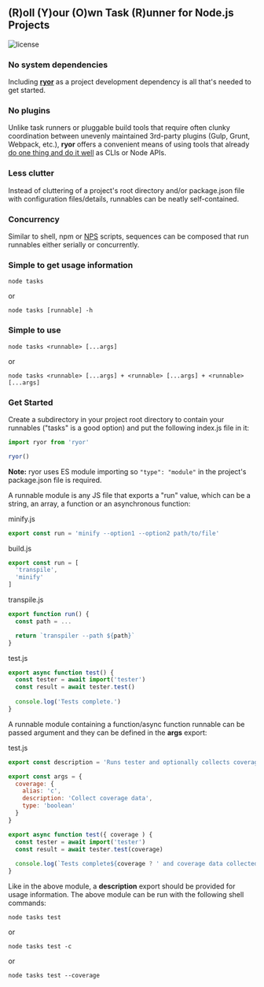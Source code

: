 ## (R)oll (Y)our (O)wn Task (R)unner for Node.js Projects

![license](https://img.shields.io/badge/License-MIT-green.svg)

### No system dependencies

Including **[ryor](https://www.npmjs.com/package/ryor)** as a project development dependency is all that's needed to get started.

### No plugins

Unlike task runners or pluggable build tools that require often clunky coordination between unevenly maintained 3rd-party plugins (Gulp, Grunt, Webpack, etc.), **ryor** offers a convenient means of using tools that already [do one thing and do it well](https://en.wikipedia.org/wiki/Unix_philosophy) as CLIs or Node APIs.

### Less clutter

Instead of cluttering of a project's root directory and/or package.json file with configuration files/details, runnables can be neatly self-contained.

### Concurrency

Similar to shell, npm or [NPS](https://www.npmjs.com/package/nps) scripts, sequences can be composed that run runnables either serially or concurrently.

### Simple to get usage information

```node tasks```

or

```node tasks [runnable] -h```

### Simple to use

```node tasks <runnable> [...args]```

or

```node tasks <runnable> [...args] + <runnable> [...args] + <runnable> [...args]```

### Get Started

Create a subdirectory in your project root directory to contain your runnables ("tasks" is a good option) and put the following index.js file in it:

```js
import ryor from 'ryor'

ryor()
```

**Note:** ryor uses ES module importing so ```"type": "module"``` in the project's package.json file is required.

A runnable module is any JS file that exports a "run" value, which can be a string, an array, a function or an asynchronous function:

minify.js
```js
export const run = 'minify --option1 --option2 path/to/file'
```

build.js
```js
export const run = [
  'transpile',
  'minify'
]
```

transpile.js
```js
export function run() {
  const path = ...

  return `transpiler --path ${path}`
}
```

test.js
```js
export async function test() {
  const tester = await import('tester')
  const result = await tester.test()
  
  console.log('Tests complete.')
}
```

A runnable module containing a function/async function runnable can be passed argument and they can be defined in the **args** export:

test.js
```js
export const description = 'Runs tester and optionally collects coverage information'

export const args = {
  coverage: {
    alias: 'c',
    description: 'Collect coverage data',
    type: 'boolean'
  }
}

export async function test({ coverage ) {
  const tester = await import('tester')
  const result = await tester.test(coverage)
  
  console.log(`Tests complete${coverage ? ' and coverage data collected' : ''}`)
}
```

Like in the above module, a **description** export should be provided for usage information.  The above module can be run with the following shell commands:

```node tasks test```

or

```node tasks test -c```

or

```node tasks test --coverage```
